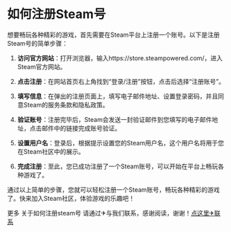 # 如何注册Steam号

想要畅玩各种精彩的游戏，首先需要在Steam平台上注册一个账号。以下是注册Steam号的简单步骤：

1. **访问官方网站**：打开浏览器，输入https://store.steampowered.com/，进入Steam官方网站。

2. **点击注册**：在网站首页右上角找到“登录/注册”按钮，点击后选择“注册账号”。

3. **填写信息**：在弹出的注册页面上，填写电子邮件地址、设置登录密码，并且同意Steam的服务条款和隐私政策。

4. **验证账号**：注册完毕后，Steam会发送一封验证邮件到您填写的电子邮件地址，点击邮件中的链接完成账号验证。

5. **设置用户名**：登录后，根据提示设置您的Steam用户名，这个用户名将用于您在Steam社区中的展示。

6. **完成注册**：至此，您已成功注册了一个Steam账号，可以开始在平台上畅玩各种游戏了。

通过以上简单的步骤，您就可以轻松注册一个Steam账号，畅玩各种精彩的游戏了。快来加入Steam社区，体验游戏的乐趣吧！

更多 关于如何注册steam号 请通过✈与我们联系，感谢阅读，谢谢！[点这里✈联系](https://gg.k02.cc)